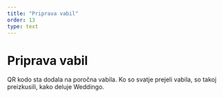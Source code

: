 ```yaml
---
title: "Priprava vabil"
order: 13
type: text
---
```

# Priprava vabil

QR kodo sta dodala na poročna vabila.
Ko so svatje prejeli vabila, so takoj
preizkusili, kako deluje Weddingo.